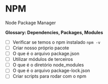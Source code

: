 # NPM

Node Package Manager

__Glossary: Dependencies, Packages, Modules__

- [ ] Verificar se temos o npm instalado `npm -v`
- [ ] Criar nosso próprio pacote
- [ ] O que é o arquivo package.json
- [ ] Utilizar módulos de terceiros
- [ ] O que é o diretório node_modules
- [ ] O que é o arquivo package-lock.json
- [ ] Criar scripts para rodar com o npm
